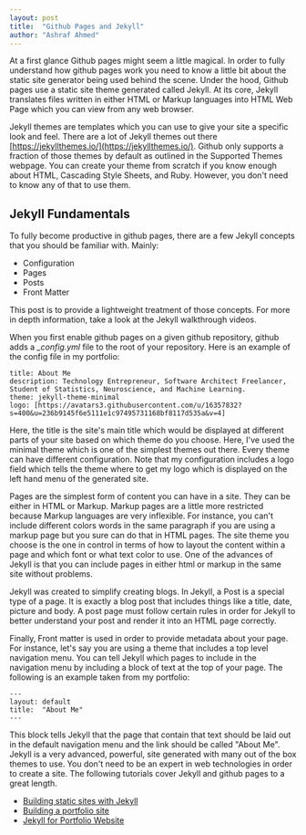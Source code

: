 ```yaml
---
layout: post
title:  "Github Pages and Jekyll"
author: "Ashraf Ahmed"
---
```


At a first glance Github pages might seem a little magical. In order to fully understand how github pages work you need to know a little bit about the static site generator being used behind the scene. Under the hood, Github pages use a static site theme generated called Jekyll. At its core, Jekyll translates files written in either HTML or Markup languages into HTML Web Page which you can view from any web browser.  

Jekyll themes are templates which you can use to give your site a specific look and feel. There are a lot of Jekyll themes out there [https://jekyllthemes.io/](https://jekyllthemes.io/). Github only supports a fraction of those themes by default as outlined in the Supported Themes webpage. You can create your theme from scratch if you know enough about HTML, Cascading Style Sheets, and Ruby. However, you don't need to know any of that to use them.  

## Jekyll Fundamentals 
To fully become productive in github pages, there are a few Jekyll concepts that you should be familiar with. Mainly: 
- Configuration 
- Pages 
- Posts 
- Front Matter 

This post is to provide a lightweight treatment of those concepts. For more in depth information, take a look at the Jekyll walkthrough videos. 

When you first enable github pages on a given github repository, github adds a *_config.yml* file to the root of your repository. Here is an example of the config file in my portfolio: 
```
title: About Me 
description: Technology Entrepreneur, Software Architect Freelancer, Student of Statistics, Neuroscience, and Machine Learning. 
theme: jekyll-theme-minimal 
logo: [https://avatars3.githubusercontent.com/u/16357832?s=400&u=236b9145f6e5111e1c97495731168bf8117d535a&v=4]
```

Here, the title is the site's main title which would be displayed at different parts of your site based on which theme do you choose. Here, I've used the minimal theme which is one of the simplest themes out there. 
Every theme can have different configuration. Note that my configuration includes a logo field which tells the theme where to get my logo which is displayed on the left hand menu of the generated site. 

Pages are the simplest form of content you can have in a site. They can be either in HTML or Markup. Markup pages are a little more restricted because Markup languages are very inflexible. For instance, you can't include different colors words in the same paragraph if you are using a markup page but you sure can do that in HTML pages. The site theme you choose is the one in control in terms of how to layout the content within a page and which font or what text color to use. One of the advances of Jekyll is that you can include pages in either html or markup in the same site without problems. 

Jekyll was created to simplify creating blogs. In Jekyll, a Post is a special type of a page. It is exactly a blog post that includes things like a title, date, picture and body. A post page must follow certain rules in order for Jekyll to better understand your post and render it into an HTML page correctly. 

Finally, Front matter is used in order to provide metadata about your page. For instance, let's say you are using a theme that includes a top level navigation menu. You can tell Jekyll which pages to include in the navigation menu by including a block of text at the top of your page. The following is an example taken from my portfolio: 

```
--- 
layout: default 
title:  "About Me" 
--- 
```

This block tells Jekyll that the page that contain that text should be laid out in the default navigation menu and the link should be called "About Me". 
Jekyll is a very advanced, powerful, site generated with many out of the box themes to use. You don't need to be an expert in web technologies in order to create a site. The following tutorials cover Jekyll and github pages to a great length. 

- [Building static sites with Jekyll](https://programminghistorian.org/en/lessons/building-static-sites-with-jekyll-github-pages)
- [Building a portfolio site](https://medium.com/@jarednutt27/building-a-portfolio-site-or-github-and-jekyll-match-made-in-heaven-13139b768f54)
- [Jekyll for Portfolio Website](https://yannherklotz.com/blog/2018-07-08-jekyll-for-portfolio-website.html)

 
